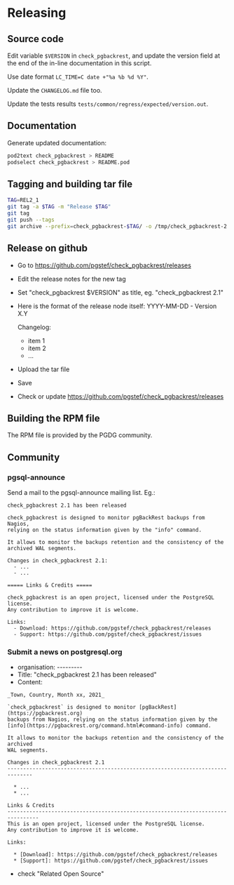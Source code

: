 # Releasing

## Source code

Edit variable `$VERSION` in `check_pgbackrest`, and update the version field 
at the end of the in-line documentation in this script.

Use date format `LC_TIME=C date +"%a %b %d %Y"`.

Update the `CHANGELOG.md` file too.

Update the tests results `tests/common/regress/expected/version.out`.

## Documentation

Generate updated documentation:

```bash
pod2text check_pgbackrest > README
podselect check_pgbackrest > README.pod
```

## Tagging and building tar file

```bash
TAG=REL2_1
git tag -a $TAG -m "Release $TAG"
git tag
git push --tags
git archive --prefix=check_pgbackrest-$TAG/ -o /tmp/check_pgbackrest-2.1.tar.gz $TAG
```

## Release on github

  - Go to https://github.com/pgstef/check_pgbackrest/releases
  - Edit the release notes for the new tag
  - Set "check_pgbackrest $VERSION" as title, eg. "check_pgbackrest 2.1"
  - Here is the format of the release node itself:
    YYYY-MM-DD - Version X.Y
    
    Changelog:
      * item 1
      * item 2
      * ...
      
  - Upload the tar file
  - Save
  - Check or update https://github.com/pgstef/check_pgbackrest/releases

## Building the RPM file

The RPM file is provided by the PGDG community.

## Community

### pgsql-announce

Send a mail to the pgsql-announce mailing list. Eg.:

```
check_pgbackrest 2.1 has been released

check_pgbackrest is designed to monitor pgBackRest backups from Nagios, 
relying on the status information given by the "info" command.

It allows to monitor the backups retention and the consistency of the 
archived WAL segments.

Changes in check_pgbackrest 2.1:
  - ...
  - ...

===== Links & Credits =====

check_pgbackrest is an open project, licensed under the PostgreSQL license.
Any contribution to improve it is welcome.

Links:
  - Download: https://github.com/pgstef/check_pgbackrest/releases
  - Support: https://github.com/pgstef/check_pgbackrest/issues
```

### Submit a news on postgresql.org

* organisation: ---------
* Title: "check_pgbackrest 2.1 has been released"
* Content:
  
```
_Town, Country, Month xx, 2021_

`check_pgbackrest` is designed to monitor [pgBackRest](https://pgbackrest.org) 
backups from Nagios, relying on the status information given by the 
[info](https://pgbackrest.org/command.html#command-info) command.

It allows to monitor the backups retention and the consistency of the archived 
WAL segments.

Changes in check_pgbackrest 2.1
------------------------------------------------------------------------------

  * ...
  * ...

Links & Credits
--------------------------------------------------------------------------------
This is an open project, licensed under the PostgreSQL license. 
Any contribution to improve it is welcome.

Links:

  * [Download]: https://github.com/pgstef/check_pgbackrest/releases
  * [Support]: https://github.com/pgstef/check_pgbackrest/issues
```
  
* check "Related Open Source"